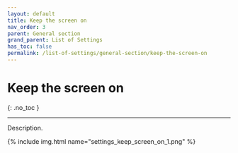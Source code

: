 ```yaml
---
layout: default
title: Keep the screen on
nav_order: 3
parent: General section
grand_parent: List of Settings
has_toc: false
permalink: /list-of-settings/general-section/keep-the-screen-on
---
```


# Keep the screen on
{: .no_toc }

---

Description.

{% include img.html name="settings_keep_screen_on_1.png" %}
